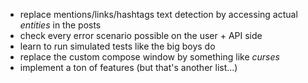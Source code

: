 - replace mentions/links/hashtags text detection by accessing actual *entities* in the posts
- check every error scenario possible on the user + API side
- learn to run simulated tests like the big boys do
- replace the custom compose window by something like *curses*
- implement a ton of features (but that's another list...)